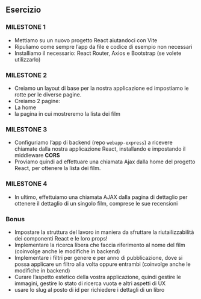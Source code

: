 ## Esercizio

 ### MILESTONE 1
 - Mettiamo su un nuovo progetto React aiutandoci con Vite
 - Ripuliamo come sempre l’app da file e codice di esempio non necessari
 - Installiamo il necessario: React Router, Axios e Bootstrap (se volete utilizzarlo)

 ### MILESTONE 2
 - Creiamo un layout di base per la nostra applicazione ed impostiamo le rotte per le diverse pagine.
 - Creiamo 2 pagine:
 - La home
 - la pagina in cui mostreremo la lista dei film

 ### MILESTONE 3
 - Configuriamo l’app di backend (repo `webapp-express`) a ricevere chiamate dalla nostra applicazione React, installando e impostando il middleware **CORS**
 - Proviamo quindi ad effettuare una chiamata Ajax dalla home del progetto React, per ottenere la lista dei film.

 ### MILESTONE 4
 - In ultimo, effettuiamo una chiamata AJAX dalla pagina di dettaglio per ottenere il dettaglio di un singolo film, comprese le sue recensioni

 ### Bonus
 - Impostare la struttura del lavoro in maniera da sfruttare la riutailizzabilità dei componenti React e le loro props!
 - Implementare la ricerca libera che faccia riferimento al nome del film (coinvolge anche le modifiche in backend)
 - Implementare i filtri per genere e per anno di pubblicazione, dove si possa applicare un filtro alla volta oppure entrambi (coinvolge anche le modifiche in backend)
 - Curare l’aspetto estetico della vostra applicazione, quindi gestire le immagini, gestire lo stato di ricerca vuota e altri aspetti di UX
 - usare lo slug al posto di id per richiedere i dettagli di un libro
